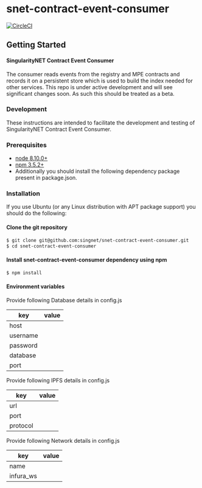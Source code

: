 # snet-contract-event-consumer

[![CircleCI](https://circleci.com/gh/singnet/snet-cli.svg?style=svg)](https://circleci.com/gh/singnet/snet-contract-event-consumer )
  
## Getting Started  
#### SingularityNET Contract Event Consumer  
The consumer reads events from the registry and MPE contracts and records it on a persistent store which is used to build the index needed for other services.
This repo is under active development and will see significant changes soon. As such this should be treated as a beta.

### Development
These instructions are intended to facilitate the development and testing of SingularityNET Contract Event Consumer.

### Prerequisites

* [node 8.10.0+](https://nodejs.org/en/download/)
* [npm 3.5.2+](#)
* Additionally you should install the following dependency package present in package.json.

### Installation
If you use Ubuntu (or any Linux distribution with APT package support) you should do the following:

#### Clone the git repository
```bash
$ git clone git@github.com:singnet/snet-contract-event-consumer.git
$ cd snet-contract-event-consumer
```

#### Install snet-contract-event-consumer dependency using npm
```bash
$ npm install
```
#### Environment variables
Provide following Database details in config.js

|key|value|
|-----|-----|
|host||
|username||
|password||
|database||
|port||

Provide following IPFS details in config.js

|key|value|
|-----|-----|
|url||
|port||
|protocol||

Provide following Network details in config.js

|key|value|
|-----|-----|
|name||
|infura_ws||
